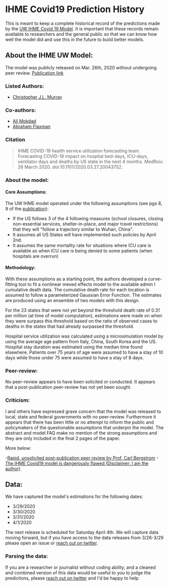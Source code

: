 # IHME Covid19 Prediction History

This is meant to keep a complete historical record of the predictions made by the [UW IHME Covid 19 Model](http://www.healthdata.org/covid). It is important that these records remain available to researchers and the general public so that we can know how well the model did and use this in the future to build better models.

## About the IHME UW Model:

The model was publicly released on Mar. 26th, 2020 without undergoing peer review. [Publication link](https://www.medrxiv.org/content/10.1101/2020.03.27.20043752v1.full.pdf)

### Listed Authors: 
  - [Christopher J.L. Murray](http://www.healthdata.org/about/christopher-jl-murray)

### Co-authors:
  - [Ali Mokdad](http://www.healthdata.org/about/ali-mokdad)
  - [Abraham Flaxman](http://www.healthdata.org/about/abraham-flaxman)

### Citation
>IHME COVID-19 health service utilization forecasting team. Forecasting COVID-19 impact on hospital bed-days, ICU-days, ventilator days and deaths by US state in the next 4 months. MedRxiv. 26 March 2020. doi:10.1101/2020.03.27.20043752.

### About the model:

#### Core Assumptions: 

The UW IHME model operated under the following assumptions (see pgs 8, 9 of the [publication](https://www.medrxiv.org/content/10.1101/2020.03.27.20043752v1.full.pdf)): 

- If the US follows 3 of the 4 following measures (school closures, closing non-essential services, shelter-in-place, and major travel restrictions) that they will "follow a trajectory similar to Wuhan, China". 
- It assumes all US States will have implemented such policies by April 2nd. 
- It assumes the same mortality rate for situations where ICU care is available as when ICU care is being denied to some patients (when hospitals are overrun)  

#### Methodology:

With these assumptions as a starting point, the authors developed a curve-fitting tool to fit a nonlinear mexed effects model to the available admin I cumulative death data. The cumulative death rate for each location is assumed to follow a parameterized Gaussian Error Function. The estimates are produced using an ensemble of two models with this design. 

For the 23 states that were not yet beyond the threshold death rate of 0.31 per million (at time of model computation), estimations were made on when they were surpass this threshold based on the ratio of observed cases to deaths in the states that had already surpassed the threshold. 

Hospital service utilization was calculated using a microsimulation model by using the average age pattern from Italy, China, South Korea and the US. Hospital stay duration was estimated using the median time found elsewhere. Patients over 75 years of age were assumed to have a stay of 10 days while those under 75 were assumed to have a stay of 8 days. 

### Peer-review:

No peer-review appears to have been solicited or conducted. It appears that a post-publication peer-review has not yet been sought. 

### Criticism:

I and others have expressed grave concern that the model was released to local, state and federal governments with no peer-review. Furthermore it appears that there has been little or no attempt to inform the public and policymakers of the questionable assumptions that underpin the model. The abstract and model FAQ make no mention of the strong assumptions and they are only included in the final 2 pages of the paper.

More below:

-[Rapid, unsolicited post-publication peer review by Prof. Carl Bergstrom](https://twitter.com/CT_Bergstrom/status/1244815009303023616)
-[The IHME Covid19 model is dangerously flawed (Disclaimer: I am the author)](https://medium.com/@robertbracco1/the-ihme-covid19-model-is-dangerously-flawed-c19928464db1)


## Data:

We have captured the model's estimations for the following dates:

- 3/29/2020  
- 3/30/2020  
- 3/31/2020  
- 4/1/2020   

The next release is scheduled for Saturday April 4th. We will capture data moving forward, but if you have access to the data releases from 3/26-3/29 please open an issue or [reach out on twitter](https://twitter.com/MadeUpMasters). 

### Parsing the data: 

If you are a researcher or journalist without coding ability, and a cleaned and combined version of this data would be useful to you to judge the predictions, please [reach out on twitter](https://twitter.com/MadeUpMasters) and I'd be happy to help.